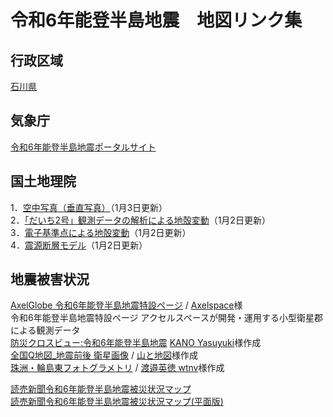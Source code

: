 # 令和6年能登半島地震　地図リンク集
## 行政区域
[石川県](https://mapfan.com/pref/17)
## 気象庁
[令和6年能登半島地震ポータルサイト](https://www.jma.go.jp/jma/menu/20240101_noto_jishin.html) <br>

## 国土地理院
1．[空中写真（垂直写真）](https://www.gsi.go.jp/BOUSAI/20240101_noto_earthquake.html#3)（1月3日更新）<br>
2．[「だいち2号」観測データの解析による地殻変動](https://www.gsi.go.jp/BOUSAI/20240101_noto_earthquake.html#8)（1月2日更新）<br>
3．[電子基準点による地殻変動](https://www.gsi.go.jp/BOUSAI/20240101_noto_earthquake.html#10)（1月2日更新）<br>
4．[震源断層モデル](https://www.gsi.go.jp/BOUSAI/20240101_noto_earthquake.html#13)（1月2日更新）<br>

## 地震被害状況
[AxelGlobe 令和6年能登半島地震特設ページ](https://www.axelglobe.com/ja/the-noto-hanto-earthquake-in-2024) / [Axelspace](https://www.axelspace.com)様 <br>
令和6年能登半島地震特設ページ アクセルスペースが開発・運用する小型衛星郡による観測データ<br>
[防災クロスビュー:令和6年能登半島地震](https://xview.bosai.go.jp/view/index.html?appid=41a77b3dcf3846029206b86107877780) [KANO Yasuyuki](https://www.eri.u-tokyo.ac.jp/people/ykano/)様作成<br>
[全国Q地図_地震前後 衛星画像](https://maps.qchizu.xyz/#16/37.282257/136.732643/&base=std&ls=std%7C95disaster_202401noto_01%7C95disaster_202401noto_02&blend=00&disp=111&lcd=95disaster_202401noto_02&vs=c1g1j0h0k0l0u0t0z0r0s1m0f0&vs2=f0&reliefdata=20G538794G1G00CCCCGAG80D7FFG1EGBFFFBFG3CG75FF75G8CG49B302G12CGFFFF00G258GFDA420G384GD96D00G44CGA3560AG5DCG946B40G7D0G8F847AG9C4GBBB5AFGBB8GE6E5E3GDACGFFFFFFGGFFFFFF&sync=1&base2=std&ls2=std%7Cseamlessphoto&blend2=1&disp2=11&lcd2=seamlessphoto) / [山と地図](https://x.com/Yama_Chizu?s=20)様作成<br>
[珠洲・輪島東フォトグラメトリ](https://ion.cesium.com/stories/viewer/?id=a4bbf02c-dd2e-4a16-9556-6543ace0b96d) / [渡邉英徳 wtnv](https://x.com/hwtnv?s=20)様作成　<br>


[読売新聞令和6年能登半島地震被災状況マップ](https://storymaps.arcgis.com/stories/f9dc1fce8ce3421d92b97a8bf2e697b1?s=09)<br>
[読売新聞令和6年能登半島地震被災状況マップ(平面版)](https://storymaps.arcgis.com/stories/2bc590f78bb84266881801840a76cdfa) 


